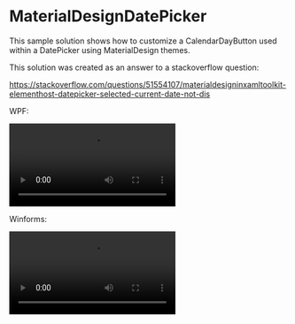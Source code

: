 # MaterialDesignDatePicker
This sample solution shows how to customize a CalendarDayButton used within a DatePicker using MaterialDesign themes.

This solution was created as an answer to a stackoverflow question:

https://stackoverflow.com/questions/51554107/materialdesigninxamltoolkit-elementhost-datepicker-selected-current-date-not-dis

WPF:

![WPF](https://i.imgur.com/1dcsJQx.mp4 "WPF app view.")

Winforms:

![Winforms](https://i.imgur.com/SYAPwza.mp4 "Winforms app view.")
